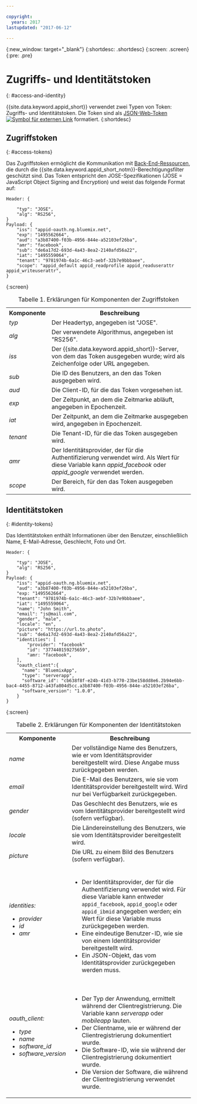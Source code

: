 ```yaml
---

copyright:
  years: 2017
lastupdated: "2017-06-12"

---
```


{:new_window: target="_blank"}
{:shortdesc: .shortdesc}
{:screen: .screen}
{:pre: .pre}

# Zugriffs- und Identitätstoken
{: #access-and-identity}

{{site.data.keyword.appid_short}} verwendet zwei Typen von Token: Zugriffs- und Identitätstoken. Die Token sind als <a href="https://jwt.io/introduction/" target="_blank">JSON-Web-Token <img src="../../icons/launch-glyph.svg" alt="Symbol für externen Link"></a> formatiert.
{:shortdesc}


## Zugriffstoken
{: #access-tokens}

Das Zugriffstoken ermöglicht die Kommunikation mit [Back-End-Ressourcen](/docs/services/appid/protecting-resources.html), die durch die {{site.data.keyword.appid_short_notm}}-Berechtigungsfilter geschützt sind. Das Token entspricht den JOSE-Spezifikationen (JOSE = JavaScript Object Signing and Encryption) und weist das folgende Format auf: 

```
Header: {

    "typ": "JOSE",
    "alg": "RS256",
}
Payload: {
    "iss": "appid-oauth.ng.bluemix.net",
    "exp": "1495562664",
    "aud": "a3b87400-f03b-4956-844e-a52103ef26ba",
    "amr": "facebook",
    "sub": "de6a17d2-693d-4a43-8ea2-2140afd56a22",
    "iat": "1495559064",
    "tenant": "9781974b-6a1c-46c3-aebf-32b7e9bbbaee",
    "scope": "appid_default appid_readprofile appid_readuserattr appid_writeuserattr",
}
```
{:screen}

<table>
<caption> Tabelle 1. Erklärungen für Komponenten der Zugriffstoken</caption>
  <tr>
    <th> Komponente</th>
    <th> Beschreibung</th>
  </tr>
  <tr>
    <td> <i> typ </i> </td>
    <td> Der Headertyp, angegeben ist "JOSE". </td>
  </tr>
  <tr>
    <td> <i> alg </i> </td>
    <td> Der verwendete Algorithmus, angegeben ist "RS256". </td>
  </tr>
  <tr>
    <td> <i> iss </i> </td>
    <td> Der {{site.data.keyword.appid_short}}-Server, von dem das Token ausgegeben wurde; wird als Zeichenfolge oder URL angegeben. </td>
  </tr>
  <tr>
    <td> <i> sub </i> </td>
    <td> Die ID des Benutzers, an den das Token ausgegeben wird. </td>
  </tr>
  <tr>
    <td> <i> aud </i> </td>
    <td> Die Client-ID, für die das Token vorgesehen ist. </td>
  </tr>
  <tr>
    <td> <i> exp </i> </td>
    <td> Der Zeitpunkt, an dem die Zeitmarke abläuft, angegeben in Epochenzeit. </td>
  </tr>
  <tr>
    <td> <i> iat </i> </td>
    <td> Der Zeitpunkt, an dem die Zeitmarke ausgegeben wird, angegeben in Epochenzeit. </td>
  </tr>
  <tr>
    <td> <i> tenant </i> </td>
    <td> Die Tenant-ID, für die das Token ausgegeben wird. </td>
  </tr>
  <tr>
    <td> <i> amr </i> </td>
    <td> Der Identitätsprovider, der für die Authentifizierung verwendet wird. Als Wert für diese Variable kann <i>appid_facebook</i> oder <i>appid_google</i> verwendet werden. </td>
  </tr>
  <tr>
    <td> <i> scope </i> </td>
    <td> Der Bereich, für den das Token ausgegeben wird. </td>
  </tr>
</table>


## Identitätstoken
{: #identity-tokens}

Das Identitätstoken enthält Informationen über den Benutzer, einschließlich Name, E-Mail-Adresse, Geschlecht, Foto und Ort.

```
Header: {

    "typ": "JOSE",
    "alg": "RS256",
}
Payload: {
    "iss": "appid-oauth.ng.bluemix.net",
    "aud": "a3b87400-f03b-4956-844e-a52103ef26ba",
    "exp: "1495562664",
    "tenant": "9781974b-6a1c-46c3-aebf-32b7e9bbbaee",
    "iat": "1495559064",
    "name": "John Smith",
    "email": "js@mail.com",
    "gender", "male",
    "locale": "en",
    "picture": "https://url.to.photo",
    "sub": "de6a17d2-693d-4a43-8ea2-2140afd56a22",
    "identities": [
        "provider": "facebook"
        "id": "377440159275659",
        "amr: "facebook",
    ],
    "oauth_client":{
      "name": "BluemixApp",
      "type": "serverapp",
      "software_id": "cb638f8f-e24b-41d3-b770-23be158dd8e6.2b94e6bb-bac4-4455-8712-a43fa804d5cc.a3b87400-f03b-4956-844e-a52103ef26ba",
      "software_version": "1.0.0",
    }
}
```
{:screen}


<table>
<caption> Tabelle 2. Erklärungen für Komponenten der Identitätstoken</caption>
  <tr>
    <th> Komponente</th>
    <th> Beschreibung</th>
  </tr>
  <tr>
    <td> <i> name </i> </td>
    <td> Der vollständige Name des Benutzers, wie er vom Identitätsprovider bereitgestellt wird. Diese Angabe muss zurückgegeben werden. </td>
  </tr>
  <tr>
    <td> <i> email </i> </td>
    <td> Die E-Mail des Benutzers, wie sie vom Identitätsprovider bereitgestellt wird. Wird nur bei Verfügbarkeit zurückgegeben. </td>
  </tr>
  <tr>
    <td> <i> gender </i> </td>
    <td> Das Geschlecht des Benutzers, wie es vom Identitätsprovider bereitgestellt wird (sofern verfügbar). </td>
  </tr>
  <tr>
    <td> <i> locale </i> </td>
    <td> Die Ländereinstellung des Benutzers, wie sie vom Identitätsprovider bereitgestellt wird. </td>
  </tr>
  <tr>
    <td> <i> picture </i> </td>
    <td> Die URL zu einem Bild des Benutzers (sofern verfügbar). </td>
  </tr>
  <tr>
    <td> <i> identities: </br> <ul><li> provider <li> id <li> amr </ul></i></td>
    <td> </br><ul><li> Der Identitätsprovider, der für die Authentifizierung verwendet wird. Für diese Variable kann entweder <code>appid_facebook</code>, <code>appid_google</code> oder <code>appid_ibmid</code> angegeben werden; ein Wert für diese Variable muss zurückgegeben werden.
<li> Eine eindeutige Benutzer-ID, wie sie von einem Identitätsprovider bereitgestellt wird.
<li> Ein JSON-Objekt, das vom Identitätsprovider zurückgegeben werden muss. </ul></i></td>
  </tr>
  <tr>
    <td> <i> oauth_client: </br> <ul><li> type <li> name <li> software_id <li> software_version</ul></i> </td>
    <td> </br><ul><li> Der Typ der Anwendung, ermittelt während der Clientregistrierung. Die Variable kann <i>serverapp</i> oder <i>mobileapp</i> lauten.
<li> Der Clientname, wie er während der Clientregistrierung dokumentiert wurde.
<li> Die Software-ID, wie sie während der Clientregistrierung dokumentiert wurde.
<li> Die Version der Software, die während der Clientregistrierung verwendet wurde. </ul></td>
  </tr>
</table>
